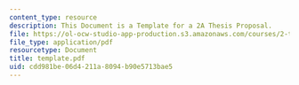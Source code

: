 ```yaml
---
content_type: resource
description: This Document is a Template for a 2A Thesis Proposal.
file: https://ol-ocw-studio-app-production.s3.amazonaws.com/courses/2-tha-undergraduate-thesis-for-course-2-a-january-iap-2007/cdd981be06d4211a8094b90e5713bae5_template.pdf
file_type: application/pdf
resourcetype: Document
title: template.pdf
uid: cdd981be-06d4-211a-8094-b90e5713bae5
---
```

